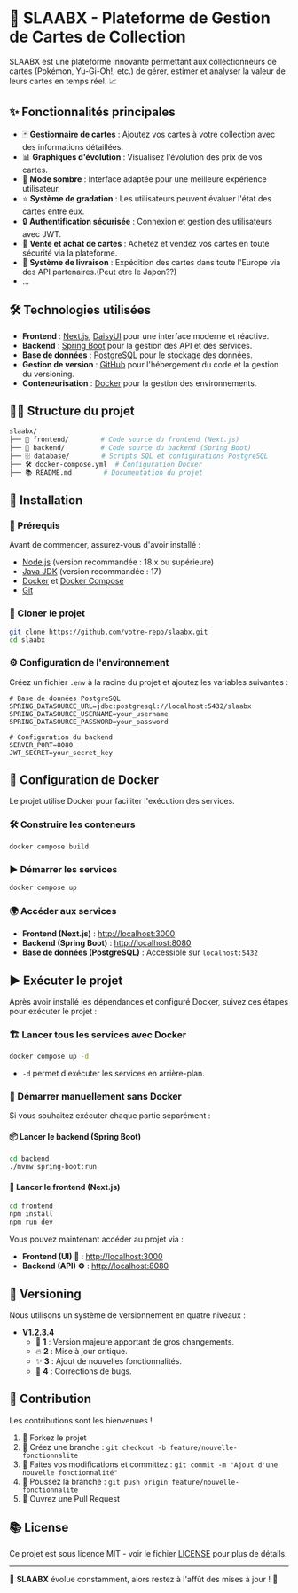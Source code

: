 # 🌟 SLAABX - Plateforme de Gestion de Cartes de Collection

SLAABX est une plateforme innovante permettant aux collectionneurs de cartes (Pokémon, Yu-Gi-Oh!, etc.) de gérer, estimer et analyser la valeur de leurs cartes en temps réel. 📈

## ✨ Fonctionnalités principales

- 🃏 **Gestionnaire de cartes** : Ajoutez vos cartes à votre collection avec des informations détaillées.
- 📊 **Graphiques d'évolution** : Visualisez l'évolution des prix de vos cartes.
- 🌙 **Mode sombre** : Interface adaptée pour une meilleure expérience utilisateur.
- ⭐ **Système de gradation** : Les utilisateurs peuvent évaluer l'état des cartes entre eux.
- 🔒 **Authentification sécurisée** : Connexion et gestion des utilisateurs avec JWT.
- 🛒 **Vente et achat de cartes** : Achetez et vendez vos cartes en toute sécurité via la plateforme.
- 🚚 **Système de livraison** : Expédition des cartes dans toute l'Europe via des API partenaires.(Peut etre le Japon??)
- ...

## 🛠 Technologies utilisées

- **Frontend** : [Next.js](https://nextjs.org/), [DaisyUI](https://daisyui.com/) pour une interface moderne et réactive.
- **Backend** : [Spring Boot](https://spring.io/projects/spring-boot) pour la gestion des API et des services.
- **Base de données** : [PostgreSQL](https://www.postgresql.org/) pour le stockage des données.
- **Gestion de version** : [GitHub](https://github.com/) pour l'hébergement du code et la gestion du versioning.
- **Conteneurisation** : [Docker](https://www.docker.com/) pour la gestion des environnements.

## 📂🔧 Structure du projet

```bash
slaabx/
├── 📂 frontend/        # Code source du frontend (Next.js)
├── 📂 backend/         # Code source du backend (Spring Boot)
├── 🗄️ database/        # Scripts SQL et configurations PostgreSQL
├── 🛠️ docker-compose.yml  # Configuration Docker
├── 📚 README.md        # Documentation du projet
```

## 🚀 Installation

### 👋 Prérequis

Avant de commencer, assurez-vous d'avoir installé :

- [Node.js](https://nodejs.org/) (version recommandée : 18.x ou supérieure)
- [Java JDK](https://www.oracle.com/java/technologies/javase-jdk11-downloads.html) (version recommandée : 17)
- [Docker](https://www.docker.com/) et [Docker Compose](https://docs.docker.com/compose/)
- [Git](https://git-scm.com/)

### 📂 Cloner le projet

```bash
git clone https://github.com/votre-repo/slaabx.git
cd slaabx
```

### ⚙️ Configuration de l'environnement

Créez un fichier `.env` à la racine du projet et ajoutez les variables suivantes :

```env
# Base de données PostgreSQL
SPRING_DATASOURCE_URL=jdbc:postgresql://localhost:5432/slaabx
SPRING_DATASOURCE_USERNAME=your_username
SPRING_DATASOURCE_PASSWORD=your_password

# Configuration du backend
SERVER_PORT=8080
JWT_SECRET=your_secret_key
```

## 🐳 Configuration de Docker

Le projet utilise Docker pour faciliter l'exécution des services.

### 🛠️ Construire les conteneurs

```bash
docker compose build
```

### ▶️ Démarrer les services

```bash
docker compose up
```

### 🌍 Accéder aux services

- **Frontend (Next.js)** : [http://localhost:3000](http://localhost:3000)
- **Backend (Spring Boot)** : [http://localhost:8080](http://localhost:8080)
- **Base de données (PostgreSQL)** : Accessible sur `localhost:5432`

## ▶️ Exécuter le projet

Après avoir installé les dépendances et configuré Docker, suivez ces étapes pour exécuter le projet :

### 🏗️ Lancer tous les services avec Docker

```bash
docker compose up -d
```

- `-d` permet d'exécuter les services en arrière-plan.

### 🚀 Démarrer manuellement sans Docker

Si vous souhaitez exécuter chaque partie séparément :

#### 📦 Lancer le backend (Spring Boot)

```bash
cd backend
./mvnw spring-boot:run
```

#### 🎨 Lancer le frontend (Next.js)

```bash
cd frontend
npm install
npm run dev
```

Vous pouvez maintenant accéder au projet via :

- **Frontend (UI) 🎨** : [http://localhost:3000](http://localhost:3000)
- **Backend (API) ⚙️** : [http://localhost:8080](http://localhost:8080)


## 💎 Versioning

Nous utilisons un système de versionnement en quatre niveaux :

- **V1.2.3.4**
  - 🚀 **1** : Version majeure apportant de gros changements.
  - 🔥 **2** : Mise à jour critique.
  - ✨ **3** : Ajout de nouvelles fonctionnalités.
  - 🐛 **4** : Corrections de bugs.

## 🤝 Contribution

Les contributions sont les bienvenues !

1. 🍔 Forkez le projet
2. 🌱 Créez une branche : `git checkout -b feature/nouvelle-fonctionnalite`
3. 💾 Faites vos modifications et committez : `git commit -m "Ajout d'une nouvelle fonctionnalité"`
4. 🚀 Poussez la branche : `git push origin feature/nouvelle-fonctionnalite`
5. 🔄 Ouvrez une Pull Request

## 📚 License

Ce projet est sous licence MIT - voir le fichier [LICENSE](LICENSE) pour plus de détails.

---

🌟 **SLAABX** évolue constamment, alors restez à l'affût des mises à jour ! 🚀
